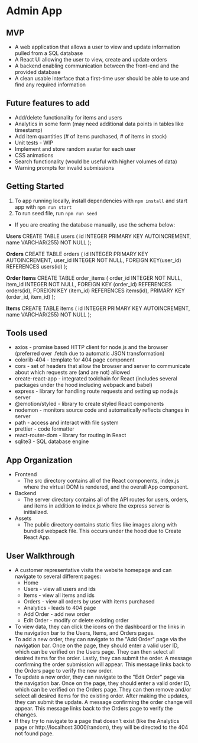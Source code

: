 # Admin App

## MVP
* A web application that allows a user to view and update information pulled from a SQL database
* A React UI allowing the user to view, create and update orders
* A backend enabling communication between the front-end and the provided database
* A clean usable interface that a first-time user should be able to use and find any required information


## Future features to add
* Add/delete functionality for items and users
* Analytics in some form (may need additional data points in tables like timestamp)
* Add item quantities (# of items purchased, # of items in stock)
* Unit tests - WIP
* Implement and store random avatar for each user
* CSS animations
* Search functionality (would be useful with higher volumes of data)
* Warning prompts for invalid submissions


## Getting Started
1. To app running locally, install dependencies with `npm install` and start app with `npm run start`
2. To run seed file, run `npm run seed`

* If you are creating the database manually, use the schema below:

**Users**
CREATE TABLE users (
  id INTEGER PRIMARY KEY AUTOINCREMENT,
  name VARCHAR(255) NOT NULL
);

**Orders**
CREATE TABLE orders (
  id INTEGER PRIMARY KEY AUTOINCREMENT,
  user_id INTEGER NOT NULL,
  FOREIGN KEY(user_id) REFERENCES users(id)
);

**Order Items**
CREATE TABLE order_items (
  order_id INTEGER NOT NULL,
  item_id INTEGER NOT NULL,
  FOREIGN KEY (order_id) REFERENCES orders(id),
  FOREIGN KEY (item_id) REFERENCES items(id),
  PRIMARY KEY (order_id, item_id)
);

**Items**
CREATE TABLE items (
  id INTEGER PRIMARY KEY AUTOINCREMENT,
  name VARCHAR(255) NOT NULL
);

## Tools used
* axios - promise based HTTP client for node.js and the browser (preferred over .fetch due to automatic JSON transformation)
* colorlib-404 - template for 404 page component
* cors - set of headers that allow the browser and server to communicate about which requests are (and are not) allowed
* create-react-app - integrated toolchain for React (includes several packages under the hood including webpack and babel)
* express - library for handling route requests and setting up node.js server
* @emotion/styled - library to create styled React components
* nodemon - monitors source code and automatically reflects changes in server
* path - access and interact with file system
* prettier - code formatter
* react-router-dom - library for routing in React
* sqlite3 - SQL database engine


## App Organization
- Frontend
  - The src directory contains all of the React components, index.js where the virtual DOM is rendered, and the overall App component.
- Backend
  - The server directory contains all of the API routes for users, orders, and items in addition to index.js where the express server is initialized. 
- Assets
  - The public directory contains static files like images along with bundled webpack file. This occurs under the hood due to Create React App.


## User Walkthrough
* A customer representative visits the website homepage and can navigate to several different pages:
  - Home
  - Users - view all users and ids
  - Items - view all items and ids
  - Orders - view all orders by user with items purchased 
  - Analytics - leads to 404 page
  - Add Order - add new order
  - Edit Order - modify or delete existing order
* To view data, they can click the icons on the dashboard or the links in the navigation bar to the Users, Items, and Orders pages. 
* To add a new order, they can navigate to the "Add Order" page via the navigation bar. Once on the page, they should enter a valid user ID, which can be verified on the Users page. They can then select all desired items for the order. Lastly, they can submit the order. A message confirming the order submission will appear. This message links back to the Orders page to verify the new order.
* To update a new order, they can navigate to the "Edit Order" page via the navigation bar. Once on the page, they should enter a valid order ID, which can be verified on the Orders page. They can then remove and/or select all desired items for the existing order. After making the updates, they can submit the update. A message confirming the order change will appear. This message links back to the Orders page to verify the changes.
* If they try to navigate to a page that doesn't exist (like the Analytics page or http://localhost:3000/random), they will be directed to the 404 not found page.
